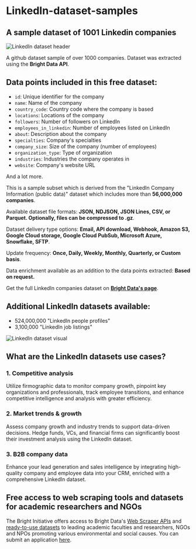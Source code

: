 # LinkedIn-dataset-samples

<h2>A sample dataset of 1001 Linkedin companies</h2>

![LinkedIn dataset header](https://github.com/luminati-io/LinkedIn-dataset-samples/blob/main/linkedin-datasets.PNG)

A github dataset sample of over 1000 companies. Dataset was extracted using the <b>Bright Data API</b>.

<h2>Data points included in this free dataset:</h2>

* ```id```: Unique identifier for the company
* ```name```: Name of the company
* ```country_code```: Country code where the company is based
* ```locations```: Locations of the company
* ```followers```: Number of followers on LinkedIn
* ```employees_in_linkedin```: Number of employees listed on LinkedIn
* ```about```: Description about the company
* ```specialties```: Company's specialties
* ```company_size```: Size of the company (number of employees)
* ```organization_type```: Type of organization
* ```industries```: Industries the company operates in
* ```website```: Company's website URL

And a lot more.

This is a sample subset which is derived from the "LinkedIn Company Information (public data)"
dataset which includes more than <b>56,000,000 companies</b>.

Available dataset file formats: <b>JSON, NDJSON, JSON Lines, CSV, or Parquet. Optionally, files can be compressed to .gz</b>.

Dataset delivery type options: <b>Email, API download, Webhook, Amazon S3, Google Cloud storage, Google Cloud PubSub, Microsoft Azure, Snowflake, SFTP</b>.

Update frequency: <b>Once, Daily, Weekly, Monthly, Quarterly, or Custom basis</b>.

Data enrichment available as an addition to the data points extracted: <b>Based on request.</b>

Get the full LinkedIn companies dataset on <b>[Bright Data's page](https://brightdata.com/products/datasets/linkedin/company)</b>.

<h2>Additional LinkedIn datasets available:</h2>

*   524,000,000 "LinkedIn people profiles" 
*   3,100,000 "LinkedIn job listings"

![LinkedIn dataset visual](https://github.com/luminati-io/Linkedin-dataset-samples/blob/main/linkedin-datasets-image.PNG)

<h2>What are the LinkedIn datasets use cases?</h2>

<h3>1. Competitive analysis</h3>

Utilize firmographic data to monitor company growth, pinpoint key organizations and professionals, track employee transitions, and enhance competitive intelligence and analysis with greater efficiency.

<h3>2. Market trends & growth</h3>

Assess company growth and industry trends to support data-driven decisions. Hedge funds, VCs, and financial firms can significantly boost their investment analysis using the LinkedIn dataset.

<h3>3. B2B company data</h3>

Enhance your lead generation and sales intelligence by integrating high-quality company and employee data into your CRM, enriched with a comprehensive LinkedIn dataset.

<h2>Free access to web scraping tools and datasets for academic researchers and NGOs</h2>

The Bright Initiative offers access to Bright Data's [Web Scraper APIs](https://brightdata.com/products/web-scraper) and [ready-to-use datasets](https://brightdata.com/products/datasets) to leading academic faculties and researchers, NGOs and NPOs promoting various environmental and social causes. You can submit an application [here](https://brightinitiative.com).

